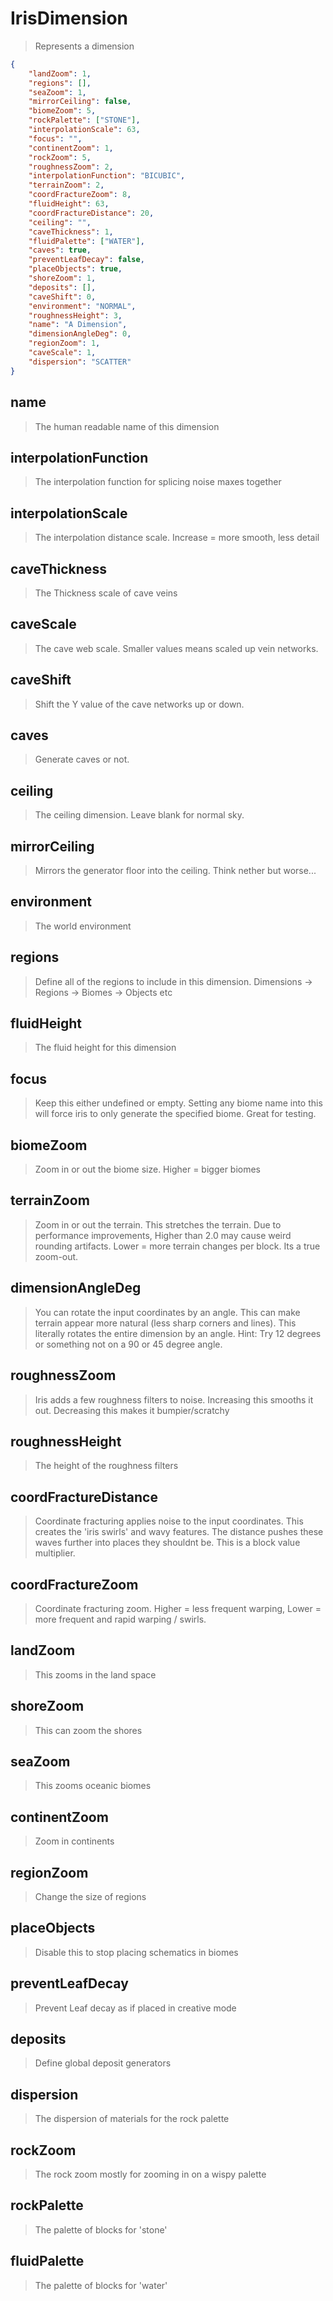 # IrisDimension
> Represents a dimension
```json
{
    "landZoom": 1,
    "regions": [],
    "seaZoom": 1,
    "mirrorCeiling": false,
    "biomeZoom": 5,
    "rockPalette": ["STONE"],
    "interpolationScale": 63,
    "focus": "",
    "continentZoom": 1,
    "rockZoom": 5,
    "roughnessZoom": 2,
    "interpolationFunction": "BICUBIC",
    "terrainZoom": 2,
    "coordFractureZoom": 8,
    "fluidHeight": 63,
    "coordFractureDistance": 20,
    "ceiling": "",
    "caveThickness": 1,
    "fluidPalette": ["WATER"],
    "caves": true,
    "preventLeafDecay": false,
    "placeObjects": true,
    "shoreZoom": 1,
    "deposits": [],
    "caveShift": 0,
    "environment": "NORMAL",
    "roughnessHeight": 3,
    "name": "A Dimension",
    "dimensionAngleDeg": 0,
    "regionZoom": 1,
    "caveScale": 1,
    "dispersion": "SCATTER"
}
```

## name
> The human readable name of this dimension

## interpolationFunction
> The interpolation function for splicing noise maxes together

## interpolationScale
> The interpolation distance scale. Increase = more smooth, less detail

## caveThickness
> The Thickness scale of cave veins

## caveScale
> The cave web scale. Smaller values means scaled up vein networks.

## caveShift
> Shift the Y value of the cave networks up or down.

## caves
> Generate caves or not.

## ceiling
> The ceiling dimension. Leave blank for normal sky.

## mirrorCeiling
> Mirrors the generator floor into the ceiling. Think nether but worse...

## environment
> The world environment

## regions
> Define all of the regions to include in this dimension. Dimensions -> Regions -> Biomes -> Objects etc

## fluidHeight
> The fluid height for this dimension

## focus
> Keep this either undefined or empty. Setting any biome name into this will force iris to only generate the specified biome. Great for testing.

## biomeZoom
> Zoom in or out the biome size. Higher = bigger biomes

## terrainZoom
> Zoom in or out the terrain. This stretches the terrain. Due to performance improvements, Higher than 2.0 may cause weird rounding artifacts. Lower = more terrain changes per block. Its a true zoom-out.

## dimensionAngleDeg
> You can rotate the input coordinates by an angle. This can make terrain appear more natural (less sharp corners and lines). This literally rotates the entire dimension by an angle. Hint: Try 12 degrees or something not on a 90 or 45 degree angle.

## roughnessZoom
> Iris adds a few roughness filters to noise. Increasing this smooths it out. Decreasing this makes it bumpier/scratchy

## roughnessHeight
> The height of the roughness filters

## coordFractureDistance
> Coordinate fracturing applies noise to the input coordinates. This creates the 'iris swirls' and wavy features. The distance pushes these waves further into places they shouldnt be. This is a block value multiplier.

## coordFractureZoom
> Coordinate fracturing zoom. Higher = less frequent warping, Lower = more frequent and rapid warping / swirls.

## landZoom
> This zooms in the land space

## shoreZoom
> This can zoom the shores

## seaZoom
> This zooms oceanic biomes

## continentZoom
> Zoom in continents

## regionZoom
> Change the size of regions

## placeObjects
> Disable this to stop placing schematics in biomes

## preventLeafDecay
> Prevent Leaf decay as if placed in creative mode

## deposits
> Define global deposit generators

## dispersion
> The dispersion of materials for the rock palette

## rockZoom
> The rock zoom mostly for zooming in on a wispy palette

## rockPalette
> The palette of blocks for 'stone'

## fluidPalette
> The palette of blocks for 'water'

